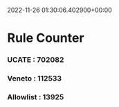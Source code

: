 2022-11-26 01:30:06.402900+00:00
# Rule Counter 
 ### UCATE : 702082

 ### Veneto : 112533

 ### Allowlist : 13925